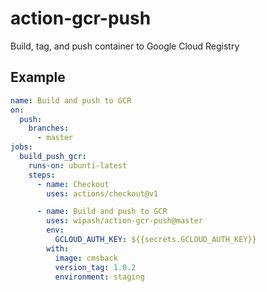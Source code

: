 # action-gcr-push
Build, tag, and push container to Google Cloud Registry

## Example

```yml
name: Build and push to GCR
on:
  push:
    branches:
      - master
jobs:
  build_push_gcr:
    runs-on: ubunti-latest
    steps:
      - name: Checkout
        uses: actions/checkout@v1

      - name: Build and push to GCR
        uses: wipash/action-gcr-push@master
        env:
          GCLOUD_AUTH_KEY: ${{secrets.GCLOUD_AUTH_KEY}}
        with:
          image: cmsback
          version_tag: 1.0.2
          environment: staging

```